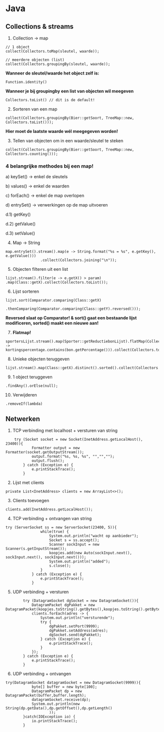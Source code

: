 # Java

## Collections & streams

1. Collection -> map

```
// 1 object
collect(Collectors.toMap(sleutel, waarde));

// meerdere objecten (list)
collect(Collectors.groupingBy(sleutel, waarde));
```

**Wanneer de sleutel/waarde het object zelf is:**

```
Function.identity()
```

**Wanneer je bij groupingby een list van objecten wil meegeven**

```
Collectors.toList() // dit is de default!
```

2. Sorteren van een map

```
collect(Collectors.groupingBy(Bier::getSoort, TreeMap::new, Collectors.toList()));
```

**Hier moet de laatste waarde wél meegegeven worden!**

3. Tellen van objecten om in een waarde/sleutel te steken

```
collect(Collectors.groupingBy(Bier::getSoort, TreeMap::new, Collectors.counting()));
```

### 4 belangrijke methodes bij een map!

a) keySet() -> enkel de sleutels

b) values() -> enkel de waarden

c) forEach() -> enkel de map overlopen

d) entrySet() -> verwerkingen op de map uitvoeren

d.1) getKey()

d.2) getValue()

d.3) setValue()

4. Map -> String

```
map.entrySet().stream().map(e -> String.format("%s = %s", e.getKey(), e.getValue()))
				.collect(Collectors.joining("\n"));
```

5. Objecten filteren uit een list

```
lijst.stream().filter(e -> e.getX() > param)
.map(Class::getX).collect(Collectors.toList());
```

6. Lijst sorteren

```
lijst.sort(Comparator.comparing(Class::getX)
				.thenComparing(Comparator.comparing(Class::getY).reversed()));
```

**Reversed slaat op Comparator! & sort() gaat een bestaande lijst modificeren, sorted() maakt een nieuwe aan!**

7. **Flatmap!**

```
sportersLijst.stream().map(Sporter::getReductiebonLijst).flatMap(Collection::stream).filter(bon -> kortingspercentage.contains(bon.getPercentage())).collect(Collectors.toList());
```

8. Unieke objecten teruggeven

```
lijst.stream().map(Class::getX).distinct().sorted().collect(Collectors.toList());
```

9. 1 object teruggeven

```
.findAny().orElse(null);
```

10. Verwijderen

```
.removeIf(lambda)
```

## Netwerken

1. TCP verbinding met localhost + versturen van string

```
	try (Socket socket = new Socket(InetAddress.getLocalHost(), 23400)){
			Formatter output = new Formatter(socket.getOutputStream());
			output.format("%s, %s, %s", "","","");
			output.flush();
		} catch (Exception e) {
			e.printStackTrace();
		}
```

2. Lijst met clients

```
private List<InetAddress> clients = new ArrayList<>();
```

3. Clients toevoegen

```
clients.add(InetAddress.getLocalHost());
```

4. TCP verbinding + ontvangen van string

```
try (ServerSocket ss = new ServerSocket(23400, 5)){
				while(true) {
					System.out.println("wacht op aanbieder");
					Socket s = ss.accept();
					Scanner sockInput = new Scanner(s.getInputStream());
					koopjes.add(new Auto(sockInput.next(), sockInput.next(), sockInput.next()));
					System.out.println("added");
					s.close();
				}
			} catch (Exception e) {
				e.printStackTrace();
			}
```

5. UDP verbinding + versturen

```
		try (DatagramSocket dgSocket = new DatagramSocket()){
			DatagramPacket dgPakket = new DatagramPacket(koopjes.toString().getBytes(),koopjes.toString().getBytes().length);
			clients.forEach(adres -> {
				System.out.println("versturende");
				try {
					dgPakket.setPort(9999);
					dgPakket.setAddress(adres);
					dgSocket.send(dgPakket);
				} catch (Exception e) {
					e.printStackTrace();
				}
			});
		} catch (Exception e) {
			e.printStackTrace();
		}
```

6. UDP verbinding + ontvangen

```
try(DatagramSocket datagramSocket = new DatagramSocket(9999)){
			byte[] buffer = new byte[100];
			DatagramPacket dp = new DatagramPacket(buffer,buffer.length);
			datagramSocket.receive(dp);
			System.out.println(new String(dp.getData(),dp.getOffset(),dp.getLength()
					));
		}catch(IOException io) {
			io.printStackTrace();
		}
```
